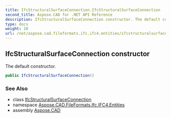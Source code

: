 ```yaml
---
title: IfcStructuralSurfaceConnection.IfcStructuralSurfaceConnection
second_title: Aspose.CAD for .NET API Reference
description: IfcStructuralSurfaceConnection constructor. The default constructor
type: docs
weight: 10
url: /net/aspose.cad.fileformats.ifc.ifc4.entities/ifcstructuralsurfaceconnection/ifcstructuralsurfaceconnection/
---
```

## IfcStructuralSurfaceConnection constructor

The default constructor.

```csharp
public IfcStructuralSurfaceConnection()
```

### See Also

* class [IfcStructuralSurfaceConnection](../)
* namespace [Aspose.CAD.FileFormats.Ifc.IFC4.Entities](../../ifcstructuralsurfaceconnection/)
* assembly [Aspose.CAD](../../../)


